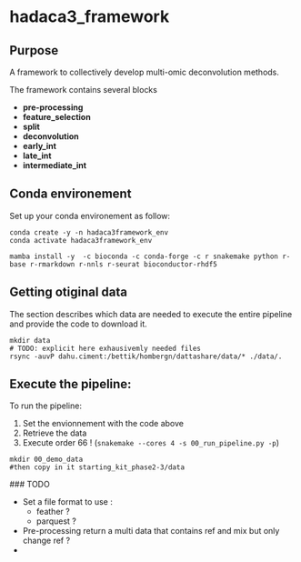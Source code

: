 # hadaca3_framework

## Purpose

A framework to collectively develop multi-omic deconvolution methods.

The framework contains several blocks

- **pre-processing**
- **feature_selection**
- **split**
- **deconvolution**
- **early_int**
- **late_int**
- **intermediate_int**




## Conda environement

Set up your conda environement as follow:

```
conda create -y -n hadaca3framework_env
conda activate hadaca3framework_env

mamba install -y  -c bioconda -c conda-forge -c r snakemake python r-base r-rmarkdown r-nnls r-seurat bioconductor-rhdf5
```

<!-- r-clue r-coda.base r-ggpubr bioconductor-complexheatmap bioconductor-mofa2 r-viridis r-magrittr r-dplyr r-nnls graphviz r-tictoc  graphviz python-kaleido tenacity plotly r-bisquerna r-extraDistr r-MASS r-EPIC r-fmsb bioconductor-toast bioconductor-omicade4 r-mixomics r-mixkernel rpy2 scikit-learn keras tensorflow bioconductor-viper bioconductor-ADImpute r-WGCNA r-see r-ggfortify -->

## Getting otiginal data

The section describes which data are needed to execute the entire pipeline and provide the code to download it.

```
mkdir data
# TODO: explicit here exhausivemly needed files
rsync -auvP dahu.ciment:/bettik/hombergn/dattashare/data/* ./data/.  
```

## Execute the pipeline: 
To run the pipeline: 
1. Set the envionnement with the code above
2. Retrieve the data 
3. Execute order 66 ! (`snakemake --cores 4 -s 00_run_pipeline.py -p`)


```
mkdir 00_demo_data
#then copy in it starting_kit_phase2-3/data
```





### TODO 

* Set a file format to use : 
  * feather ? 
  * parquest  ?
* Pre-processing return a multi data that contains ref and mix but only change ref ?  
* 
